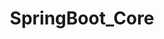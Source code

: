 ---
title: "SpringBoot_Core"
layout: category
permalink: "/categories/springboot_core/"
taxonomy: springboot_core
sidebar: 
    nav: "docs"
---